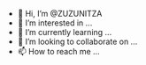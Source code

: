 - 👋 Hi, I’m @ZUZUNITZA
- 👀 I’m interested in ...
- 🌱 I’m currently learning ...
- 💞️ I’m looking to collaborate on ...
- 📫 How to reach me ...

<!---
ZUZUNITZA/ZUZUNITZA is a ✨ special ✨ repository because its `README.md` (this file) appears on your GitHub profile.
You can click the Preview link to take a look at your changes.
--->
